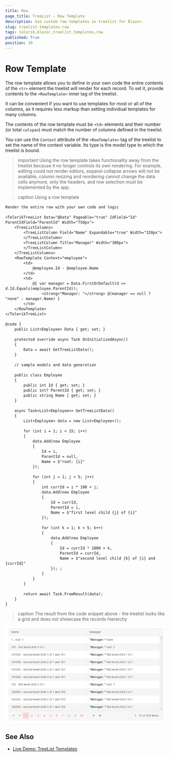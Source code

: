 ```yaml
---
title: Row
page_title: TreeList - Row Template
description: Use custom row templates in treelist for Blazor.
slug: treelist-templates-row
tags: telerik,blazor,treelist,templates,row
published: True
position: 10
---
```


# Row Template

The row template allows you to define in your own code the entire contents of the `<tr>` element the treelist will render for each record. To set it, provide contents to the `<RowTemplate>` inner tag of the treelist.

It can be convenient if you want to use templates for most or all of the columns, as it requires less markup than setting individual templates for many columns.

The contents of the row template must be `<td>` elements and their number (or total `colspan`) must match the number of columns defined in the treelist.

You can use the `Context` attribute of the `<RowTemplate>` tag of the treelist to set the name of the context variable. Its type is the model type to which the treelist is bound.

>important Using the row template takes functionality away from the treelist because it no longer controls its own rendering. For example, editing could not render editors, expand-collapse arrows will not be available, column resizing and reordering cannot change the data cells anymore, only the headers, and row selection must be implemented by the app.

>caption Using a row template

````CSHTML
Render the entire row with your own code and logic

<TelerikTreeList Data="@Data" Pageable="true" IdField="Id" ParentIdField="ParentId" Width="750px">
    <TreeListColumns>
        <TreeListColumn Field="Name" Expandable="true" Width="320px">
        </TreeListColumn>
        <TreeListColumn Title="Manager" Width="300px">
        </TreeListColumn>
    </TreeListColumns>
    <RowTemplate Context="employee">
        <td>
            @employee.Id - @employee.Name
        </td>
        <td>
            @{ var manager = Data.FirstOrDefault(d => d.Id.Equals(employee.ParentId));
                <strong>"Manager: "</strong> @(manager == null ? "none" : manager.Name) }
        </td>
    </RowTemplate>
</TelerikTreeList>

@code {
    public List<Employee> Data { get; set; }

    protected override async Task OnInitializedAsync()
    {
        Data = await GetTreeListData();
    }

    // sample models and data generation

    public class Employee
    {
        public int Id { get; set; }
        public int? ParentId { get; set; }
        public string Name { get; set; }
    }

    async Task<List<Employee>> GetTreeListData()
    {
        List<Employee> data = new List<Employee>();

        for (int i = 1; i < 15; i++)
        {
            data.Add(new Employee
            {
                Id = i,
                ParentId = null,
                Name = $"root: {i}"
            });

            for (int j = 1; j < 5; j++)
            {
                int currId = i * 100 + j;
                data.Add(new Employee
                {
                    Id = currId,
                    ParentId = i,
                    Name = $"first level child {j} of {i}"
                });

                for (int k = 1; k < 5; k++)
                {
                    data.Add(new Employee
                    {
                        Id = currId * 1000 + k,
                        ParentId = currId,
                        Name = $"second level child {k} of {i} and {currId}"
                    }); ;
                }
            }
        }

        return await Task.FromResult(data);
    }
}
````

>caption The result from the code snippet above - the treelist looks like a grid and does not showcase the records hierarchy

![Blazor Row Template](images/row-template.png)


## See Also

 * [Live Demo: TreeList Templates](https://demos.telerik.com/blazor-ui/treelist/templates)

